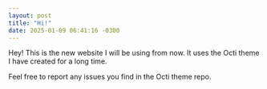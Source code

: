 ```yaml
---
layout: post
title: "Hi!"
date: 2025-01-09 06:41:16 -0300
---
```


Hey! This is the new website I will be using from now. It uses the Octi theme I have created for a long time.

Feel free to report any issues you find in the Octi theme repo.
